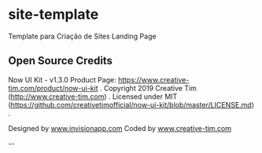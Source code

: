 # site-template
Template para Criação de Sites Landing Page
## Open Source Credits

Now UI Kit - v1.3.0
Product Page: https://www.creative-tim.com/product/now-ui-kit .
Copyright 2019 Creative Tim (http://www.creative-tim.com) .
Licensed under MIT (https://github.com/creativetimofficial/now-ui-kit/blob/master/LICENSE.md) .

Designed by www.invisionapp.com Coded by www.creative-tim.com

--
